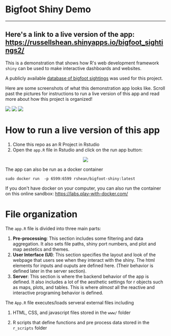 # Bigfoot Shiny Demo
---------------------------------------------------------------------
Here's a link to a live version of the app:         
https://russellshean.shinyapps.io/bigfoot_sightings2/
--------------------------------------------------------------------
This is a demonstration that shows how R's web development framework `shiny` can be used to make interactive dashboards and websites.  

A publicly available <a href="https://www.bfro.net/GDB">database of bigfoot sightings</a> was used for this project.

Here are some screenshots of what this demonstration app looks like. Scroll past the pictures for instructions to run a live version of this app and read more about how this project is organized! 

<img src="https://user-images.githubusercontent.com/119683040/230192238-c480caf0-336f-4043-8e66-7f5b8f73180b.png">
<img src="https://user-images.githubusercontent.com/119683040/230192825-1937b50d-9588-4882-9713-2b8b85a0115d.png">
<img src="https://user-images.githubusercontent.com/119683040/230193191-bb88429a-ee6d-49f0-8a46-a6ebde0f2d06.png">



# How to run a live version of this app
1. Clone this repo as an R Project in Rstudio
2. Open the `app.R` file in Rstudio and click on the run app button:

  <p align="center">          
  <img src="https://user-images.githubusercontent.com/119683040/215877771-f2573a55-cd9d-421e-84ed-7b21aeae1ae9.png">             
  </p>  

The app can also be run as a docker container
```
sudo docker run  -p 6599:6599 rshean/bigfoot-shiny:latest
```
If you don't have docker on your computer, you can also run the container on this online sandbox: https://labs.play-with-docker.com/ 
 
# File organization        
The `app.R` file is divided into three main parts:
1. <strong>Pre-processing</strong>: This section includes some filtering and data aggregation. It also sets file paths, shiny port numbers, and plot and map aestetics and themes.       
2. <strong>User Interface (UI)</strong>: This section specifies the layout and look of the webpage that users see when they interact with the shiny. The html elements for inputs and ouputs are defined here. (Their behavior is defined later in the server section).       
3. <strong>Server</strong>: This section is where the backend behavior of the app is defined. It also includes a lot of the aesthetic settings for r objects such as maps, plots, and tables. This is where <em>almost</em> all the reactive and interactive programing behavior is defined. 

The `App.R` file executes/loads serveral external files including      
1. HTML, CSS, and javascript files stored in the `www/` folder         

2. R scripts that define functions and pre process data stored in the `r_scripts` folder



